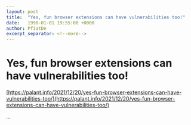 ```yaml
---
layout: post
title:  "Yes, fun browser extensions can have vulnerabilities too!"
date:   1990-01-01 19:55:00 +0000
author: PfiatDe
excerpt_separator: <!--more-->
---
```


# Yes, fun browser extensions can have vulnerabilities too!
[https://palant.info/2021/12/20/yes-fun-browser-extensions-can-have-vulnerabilities-too/](https://palant.info/2021/12/20/yes-fun-browser-extensions-can-have-vulnerabilities-too/)

...
<!--more-->

